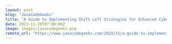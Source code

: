 ```yaml
---
layout: post
blog: "JavaCodeGeeks"
title: "A Guide to Implementing Shift Left Strategies for Enhanced Cyber Resilience"
date: 2023-11-20T07:00:00Z
image: images/javacodegeeks.png
remote_url: "https://www.javacodegeeks.com/2023/11/a-guide-to-implementing-shift-left-strategies-for-enhanced-cyber-resilience.html"
---
```

